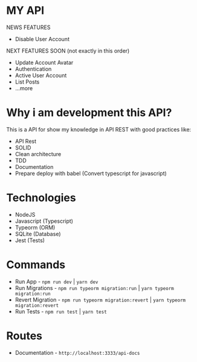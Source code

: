 # MY API

NEWS FEATURES

* Disable User Account

NEXT FEATURES SOON (not exactly in this order)

* Update Account Avatar
* Authentication
* Active User Account
* List Posts
* ...more

# Why i am development this API?

This is a API for show my knowledge in API REST with good practices like:

* API Rest
* SOLID
* Clean architecture
* TDD
* Documentation
* Prepare deploy with babel (Convert typescript for javascript)

# Technologies

* NodeJS
* Javascript (Typescript)
* Typeorm (ORM)
* SQLite (Database)
* Jest (Tests)

# Commands

* Run App - `npm run dev` | `yarn dev`
* Run Migrations - `npm run typeorm migration:run` | `yarn typeorm migration:run`
* Revert Migration - `npm run typeorm migration:revert` | `yarn typeorm migration:revert`
* Run Tests - `npm run test` | `yarn test`

# Routes

* Documentation - `http://localhost:3333/api-docs`